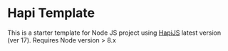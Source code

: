 # Hapi Template

This is a starter template for Node JS project using [HapiJS](https://hapijs.com) latest version (ver 17).
Requires Node version > 8.x
